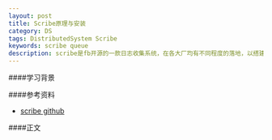 ```yaml
---
layout: post
title: Scribe原理与安装
category: DS
tags: DistributedSystem Scribe
keywords: scribe queue
description: scribe是fb开源的一款日志收集系统，在各大厂均有不同程度的落地，以搭建、使用、原理为主要学习内容，进行部分总结
---
```


####学习背景


####参考资料  

- [scribe github](https://github.com/facebookarchive/scribe)

####正文


